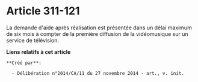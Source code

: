 # Article 311-121

La demande d'aide après réalisation est présentée dans un délai maximum de six mois à compter de la première diffusion de la
vidéomusique sur un service de télévision.

**Liens relatifs à cet article**

	**Créé par**:

	  - Délibération n°2014/CA/11 du 27 novembre 2014 - art., v. init.
